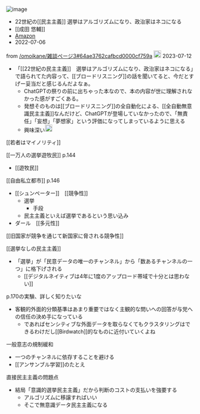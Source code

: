 
![image](https://gyazo.com/f832237c051668add37b0254e50161c0/thumb/1000)
- 22世紀の[[民主主義]] 選挙はアルゴリズムになり、政治家はネコになる
- [[成田 悠輔]]
- [Amazon](https://amzn.to/3pOf1er)
- 2022-07-06

from [/omoikane/雑談ページ3#64ae3762cafbcd0000cf759a](https://scrapbox.io/omoikane/雑談ページ3#64ae3762cafbcd0000cf759a)
<img src='https://scrapbox.io/api/pages/omoikane/tokoroten/icon' alt='/omoikane/tokoroten.icon' height="19.5"/> 2023-07-12
- 「[[22世紀の民主主義]]　選挙はアルゴリズムになり、政治家はネコになる」で語られてた内容って、[[ブロードリスニング]]の話を聞いてると、今だとすげー妥当だと感じるんだよなぁ。
    - ChatGPTの祭りの前に出ちゃった本なので、本の内容が世に理解されなかった感がすごくある。
    - 発想そのものは[[ブロードリスニング]]の全自動化による、[[全自動無意識民主主義]]なんだけど、ChatGPTが登場していなかったので、「無責任」「妄想」「夢想家」という評価になってしまっているように思える
    - 興味深い<img src='https://scrapbox.io/api/pages/nishio/nishio/icon' alt='nishio.icon' height="19.5"/>

[[若者はマイノリティ]]

[[一万人の選挙遊牧民]] p.144
- [[遊牧民]]

[[自由私立都市]] p.146
- [[シュンペーター]]　[[競争性]]
    - 選挙
        - 手段
    - 民主主義といえば選挙であるという思い込み
- ダール　[[多元性]]

[[旧国家が競争を通じて新国家に脅される競争性]]


[[選挙なしの民主主義]]
- 「選挙」が「民意データの唯一のチャンネル」から「数あるチャンネルの一つ」に格下げされる
    - [[デジタルネイティブは4年に1度のアップロード帯域で十分とは思わない]]


p.170の実験、詳しく知りたいな
- 客観的外面的分類基準はあまり重要ではなく主観的な問いへの回答が与党への信任の決め手になっている
    - であればセンシティブな外面データを取らなくてもクラスタリングはできるわけだし[[Birdwatch]]的なものに近付いていくよね

一般意志の規制緩和
- 一つのチャンネルに依存することを避ける
- [[アンサンブル学習]]のたとえ

直接民主主義の問題点
- 結局「意識的選挙民主主義」だから判断のコストの支払いを強要する
    - アルゴリズムに移譲すればいい
    - そこで無意識データ民主主義になる

